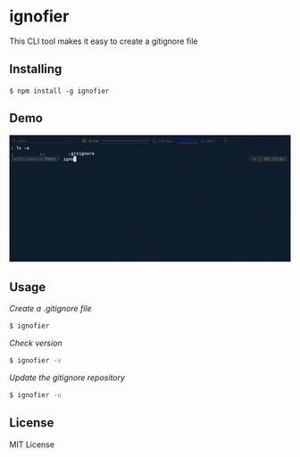 # ignofier

This CLI tool makes it easy to create a gitignore file

## Installing

```
$ npm install -g ignofier
```

## Demo

![Gif Image](https://raw.githubusercontent.com/sujang958/ignofier/main/using.gif)

## Usage

_Create a .gitignore file_

```sh
$ ignofier
```

_Check version_

```sh
$ ignofier -v
```

_Update the gitignore repository_

```sh
$ ignofier -u
```

## License

MIT License
